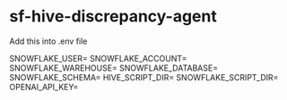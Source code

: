 # sf-hive-discrepancy-agent

Add this into .env file

SNOWFLAKE_USER=
SNOWFLAKE_ACCOUNT=
SNOWFLAKE_WAREHOUSE=
SNOWFLAKE_DATABASE=
SNOWFLAKE_SCHEMA=
HIVE_SCRIPT_DIR=
SNOWFLAKE_SCRIPT_DIR=
OPENAI_API_KEY=
